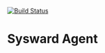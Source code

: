 [![Build Status](https://travis-ci.org/joshrendek/sysward-agent.svg?branch=master)](https://travis-ci.org/joshrendek/sysward-agent)

# Sysward Agent
